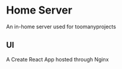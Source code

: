 # Home Server
An in-home server used for toomanyprojects

## UI
A Create React App hosted through Nginx